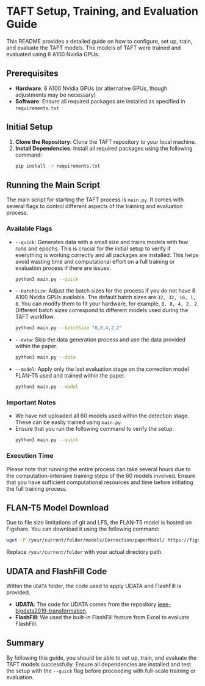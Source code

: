 # TAFT Setup, Training, and Evaluation Guide

This README provides a detailed guide on how to configure, set up, train, and evaluate the TAFT models. The models of TAFT were trained and evaluated using 8 A100 Nvidia GPUs. 

## Prerequisites

- **Hardware**: 8 A100 Nvidia GPUs (or alternative GPUs, though adjustments may be necessary)
- **Software**: Ensure all required packages are installed as specified in `requirements.txt`

## Initial Setup

1. **Clone the Repository**: Clone the TAFT repository to your local machine.
2. **Install Dependencies**: Install all required packages using the following command:
   ```sh
   pip install -r requirements.txt
   ```

## Running the Main Script

The main script for starting the TAFT process is `main.py`. It comes with several flags to control different aspects of the training and evaluation process.

### Available Flags

- `--quick`: Generates data with a small size and trains models with few runs and epochs. This is crucial for the initial setup to verify if everything is working correctly and all packages are installed. This helps avoid wasting time and computational effort on a full training or evaluation process if there are issues.
   ```sh
   python3 main.py --quick
   ```

- `--batchSize`: Adjust the batch sizes for the process if you do not have 8 A100 Nvidia GPUs available. The default batch sizes are `32, 32, 16, 1, 8`. You can modify them to fit your hardware, for example, `8, 8, 4, 2, 2`. Different batch sizes correspond to different models used during the TAFT workflow.
   ```sh
   python3 main.py --batchSize "8,8,4,2,2"
   ```

- `--data`: Skip the data generation process and use the data provided within the paper.
   ```sh
   python3 main.py --data
   ```

- `--model`: Apply only the last evaluation stage on the correction model FLAN-T5 used and trained within the paper.
   ```sh
   python3 main.py --model
   ```

### Important Notes

- We have not uploaded all 60 models used within the detection stage. These can be easily trained using `main.py`.
- Ensure that you run the following command to verify the setup:
  ```sh
  python3 main.py --quick
  ```

### Execution Time
Please note that running the entire process can take several hours due to the computation-intensive training steps of the 60 models involved. Ensure that you have sufficient computational resources and time before initiating the full training process.

## FLAN-T5 Model Download

Due to file size limitations of git and LFS, the FLAN-T5 model is hosted on Figshare. You can download it using the following command:

```sh
wget -P /your/current/folder/models/Correction/paperModel/ https://figshare.com/ndownloader/files/47153303
```

Replace `/your/current/folder` with your actual directory path.

## UDATA and FlashFill Code

Within the `UDATA` folder, the code used to apply UDATA and FlashFill is provided.

- **UDATA**: The code for UDATA comes from the repository [ieee-bigdata2019-transformation](https://github.com/minhptx/ieee-bigdata2019-transformation).
- **FlashFill**: We used the built-in FlashFill feature from Excel to evaluate FlashFill.

## Summary

By following this guide, you should be able to set up, train, and evaluate the TAFT models successfully. Ensure all dependencies are installed and test the setup with the `--quick` flag before proceeding with full-scale training or evaluation.
